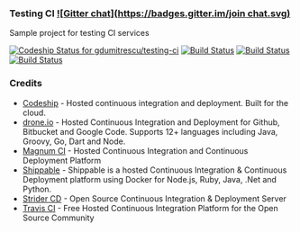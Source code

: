 ### Testing CI [![Gitter chat](https://badges.gitter.im/join chat.svg)](https://gitter.im/gdumitrescu/testing-ci)

Sample project for testing CI services

[![Codeship Status for gdumitrescu/testing-ci](https://codeship.io/projects/97b2af00-2188-0132-000d-063d8b748863/status)](https://codeship.io/projects/36287)
[![Build Status](https://drone.io/github.com/gdumitrescu/testing-ci/status.png)](https://drone.io/github.com/gdumitrescu/testing-ci/latest)
[![Build Status](https://api.shippable.com/projects/541b16beac22859af744281f/badge?branchName=master)](https://app.shippable.com/projects/541b16beac22859af744281f/builds/latest)
[![Build Status](https://travis-ci.org/gdumitrescu/testing-ci.svg)](https://travis-ci.org/gdumitrescu/testing-ci)

### Credits

- [Codeship](https://www.codeship.io) - Hosted continuous integration and deployment. Built for the cloud.
- [drone.io](https://drone.io) - Hosted Continuous Integration and Deployment for Github, Bitbucket and Google Code. Supports 12+ languages including Java, Groovy, Go, Dart and Node.
- [Magnum CI](https://magnum-ci.com) - Hosted Continuous Integration and Continuous Deployment Platform
- [Shippable](https://www.shippable.com/) - Shippable is a hosted Continuous Integration & Continuous Deployment platform using Docker for Node.js, Ruby, Java, .Net and Python.
- [Strider CD](http://stridercd.com) - Open Source Continuous Integration & Deployment Server
- [Travis CI](https://travis-ci.org) - Free Hosted Continuous Integration Platform for the Open Source Community
